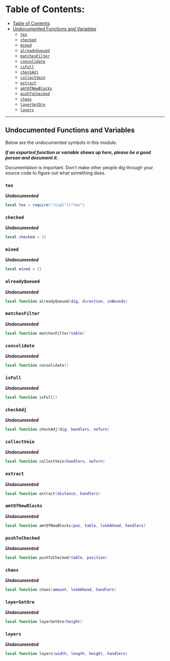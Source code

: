 # Table of Contents:
- [Table of Contents](table-of-contents)
- [Undocumented Functions and Variables](#undocumented-functions-and-variables)
    - [`tex`](#tex)
    - [`checked`](#checked)
    - [`mined`](#mined)
    - [`alreadyQueued`](#alreadyqueued)
    - [`matchesFilter`](#matchesfilter)
    - [`consolidate`](#consolidate)
    - [`isFull`](#isfull)
    - [`checkAdj`](#checkadj)
    - [`collectVein`](#collectvein)
    - [`extract`](#extract)
    - [`amtOfNewBlocks`](#amtofnewblocks)
    - [`pushToChecked`](#pushtochecked)
    - [`chaos`](#chaos)
    - [`layerGetOre`](#layergetore)
    - [`layers`](#layers)

----------------------------------------

Undocumented Functions and Variables
------------------------------------
Below are the undocumented symbols in this module.

***If an exported function or variable shows up here, please be a good person and document it.***

Documentation is important. Don't make other people dig through your source code to figure out what something does.

### `tex`
***Undocumented***
```lua
local tex = require("/ccpl")("tex")
```

### `checked`
***Undocumented***
```lua
local checked = {}
```

### `mined`
***Undocumented***
```lua
local mined = {}
```

### `alreadyQueued`
***Undocumented***
```lua
local function alreadyQueued(dig, direction, inBounds)
```

### `matchesFilter`
***Undocumented***
```lua
local function matchesFilter(table)
```

### `consolidate`
***Undocumented***
```lua
local function consolidate()
```

### `isFull`
***Undocumented***
```lua
local function isFull()
```

### `checkAdj`
***Undocumented***
```lua
local function checkAdj(dig, handlers, noTurn)
```

### `collectVein`
***Undocumented***
```lua
local function collectVein(handlers, noTurn)
```

### `extract`
***Undocumented***
```lua
local function extract(distance, handlers)
```

### `amtOfNewBlocks`
***Undocumented***
```lua
local function amtOfNewBlocks(pos, table, lookAhead, handlers)
```

### `pushToChecked`
***Undocumented***
```lua
local function pushToChecked(table, position)
```

### `chaos`
***Undocumented***
```lua
local function chaos(amount, lookAhead, handlers)
```

### `layerGetOre`
***Undocumented***
```lua
local function layerGetOre(height)
```

### `layers`
***Undocumented***
```lua
local function layers(width, length, height, handlers)
```
